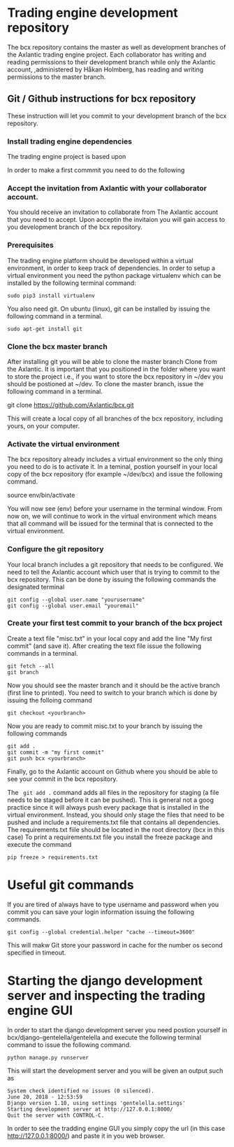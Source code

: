 # Trading engine development repository

The bcx repository contains the master as well as development branches of the
Axlantic trading engine project. Each collaborator has writing and reading
permissions to their development branch while only the Axlantic account,
,administered by Håkan Holmberg, has reading and writing permissions to the
master branch.

## Git / Github instructions for bcx repository

These instruction will let you commit to your development branch of the bcx repository.

### Install trading engine dependencies

The trading engine project is based upon

In order to make a first commmit you need to do the following

### Accept the invitation from Axlantic with your collaborator account.

You should receive an invitation to collaborate from The Axlantic account
that you need to accept. Upon acceptin the invitaion you will gain access to you
development branch of the bcx repository. 
 
### Prerequisites

The trading engine platform should be developed within a virtual environment, in
order to keep track of dependencies. In order to setup a virtual environment you
need the python package virtualenv which can be installed by the following
terminal command:

```
sudo pip3 install virtualenv
```

You also need git. On ubuntu (linux), git can be installed by issuing the following command in a terminal.

```
sudo apt-get install git
``` 

### Clone the bcx master branch

After installing git you will be able to clone the master branch Clone from the
Axlantic. It is important that you positioned in the folder where you want to
store the project i.e., if you want to store the bcx repository in ~/dev you
should be postioned at ~/dev. To clone the master branch, issue the following
command in a terminal.

git clone https://github.com/Axlantic/bcx.git

This will create a local copy of all branches of the bcx repository, including yours, on your computer.

### Activate the virtual environment 

The bcx repository already includes a virtual environment so the only thing you
need to do is to activate it. In a teminal, postion yourself in your local copy of the bcx repository (for
example ~/dev/bcx) and issue the following command.

source env/bin/activate

You will now see (env) before your username in the terminal window. From now on,
we will continue to work in the virtual environment which means that all command
will be issued for the terminal that is connected to the virtual environment.

### Configure the git repository
Your local branch includes a git repository that needs to be configured. We need
to tell the Axlantic account which user that is trying to commit to the
bcx repository. This can be done by issuing the following commands the
designated terminal

```
git config --global user.name "yourusername"
git config --global user.email "youremail"
```

### Create your first test commit to your branch of the bcx project

Create a text file "misc.txt" in your local copy and add the line "My first commit" (and save it). After creating the text file issue the following commands in a terminal.

```
git fetch --all
git branch
```

Now you should see the master branch and it should be the active branch (first
line to printed). You need to switch to your branch which is done by issuing the folloing command

```
git checkout <yourbranch> 
```

Now you  are ready to commit misc.txt to your branch by issuing the following commands

```
git add . 
git commit -m "my first commit"
git push bcx <yourbranch>
```

Finally, go to the Axlantic account on Github where you should be able to see
your commit in the bcx repository.

The ` git add .` command adds all files in the repository for staging (a file
needs to be staged before it can be pushed). This is general not a goog practice
since it will always push every package that is installed in the virtual
environment. Instead, you should only stage the files that need to be pushed and
include a requirements.txt file that contains all dependencies. The
requirements.txt fiile should be located in the root directory (bcx in this case) To print a
requirements.txt file you install the freeze package and execute the command

```
pip freeze > requirements.txt
```

# Useful git commands

If you are tired of always have to type username and password when you commit
you can save your login information issuing the following commands.

```
git config --global credential.helper "cache --timeout=3600"

```

This will makw Git store your password in cache for the number os second
specified in timeout.


# Starting the django development server  and inspecting the trading engine GUI

In order to start the django development server you need postion yourself in
bcx/django-gentelella/gentelella and execute the following terminal command
 to issue the following
command.

```
python manage.py runserver

```

This will start the development server and you will be given an output such as


```
System check identified no issues (0 silenced).
June 20, 2018 - 12:53:59
Django version 1.10, using settings 'gentelella.settings'
Starting development server at http://127.0.0.1:8000/
Quit the server with CONTROL-C.

```
In order to see the tradding engine GUI you simply copy the url (in this case
http://127.0.0.1:8000/) and paste it in you web browser.



